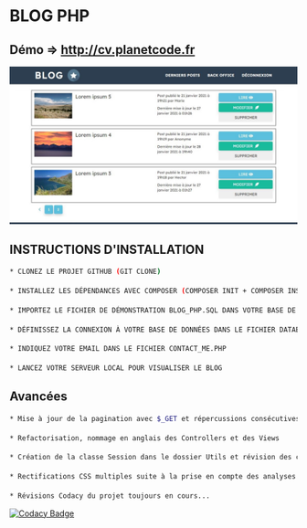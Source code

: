 # BLOG PHP

## Démo => http://cv.planetcode.fr

![BLOGPHP](https://raw.githubusercontent.com/JEND-CODES/BLOG-PHP/main/content/theme/img/CapchaBlog.JPG)

## INSTRUCTIONS D'INSTALLATION
``` bash
* CLONEZ LE PROJET GITHUB (GIT CLONE)

* INSTALLEZ LES DÉPENDANCES AVEC COMPOSER (COMPOSER INIT + COMPOSER INSTALL)

* IMPORTEZ LE FICHIER DE DÉMONSTRATION BLOG_PHP.SQL DANS VOTRE BASE DE DONNÉES

* DÉFINISSEZ LA CONNEXION À VOTRE BASE DE DONNÉES DANS LE FICHIER DATABASE.PHP

* INDIQUEZ VOTRE EMAIL DANS LE FICHIER CONTACT_ME.PHP

* LANCEZ VOTRE SERVEUR LOCAL POUR VISUALISER LE BLOG
```

## Avancées
``` bash
* Mise à jour de la pagination avec $_GET et répercussions consécutives dans les Controllers et les Views

* Refactorisation, nommage en anglais des Controllers et des Views

* Création de la classe Session dans le dossier Utils et révision des controllers (+ sanitize $_POST + filter $_GET)

* Rectifications CSS multiples suite à la prise en compte des analyses Codacy

* Révisions Codacy du projet toujours en cours...
```

[![Codacy Badge](https://app.codacy.com/project/badge/Grade/526fdc70ae264a678162052c381bca4b)](https://www.codacy.com/gh/JEND-CODES/BLOG-PHP/dashboard?utm_source=github.com&amp;utm_medium=referral&amp;utm_content=JEND-CODES/BLOG-PHP&amp;utm_campaign=Badge_Grade)
